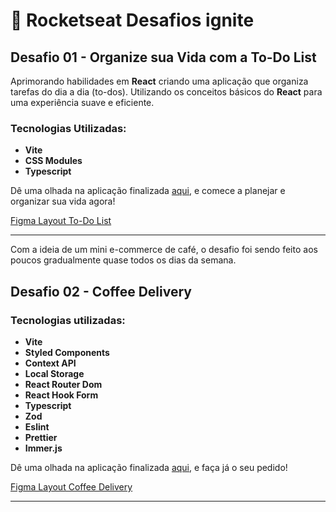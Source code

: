 # 🚀 Rocketseat Desafios ignite

## Desafio 01 - Organize sua Vida com a To-Do List

Aprimorando habilidades em **React** criando uma aplicação que organiza tarefas do dia a dia (to-dos). Utilizando os conceitos básicos do **React** para uma experiência suave e eficiente.

### Tecnologias Utilizadas:

-   **Vite**
-   **CSS Modules**
-   **Typescript**

Dê uma olhada na aplicação finalizada [aqui](https://victorbarretotodoapp.vercel.app/), e comece a planejar e organizar sua vida agora!

<a href="https://www.figma.com/file/0n0zDN7zbzhRbaEO74Xesx/ToDo-List" target="_blank" rel="noopener noreferrer">Figma Layout To-Do List</a>

---

Com a ideia de um mini e-commerce de café, o desafio foi sendo feito aos poucos gradualmente quase todos os dias da semana.

## Desafio 02 - Coffee Delivery

### Tecnologias utilizadas:

-   **Vite**
-   **Styled Components**
-   **Context API**
-   **Local Storage**
-   **React Router Dom**
-   **React Hook Form**
-   **Typescript**
-   **Zod**
-   **Eslint**
-   **Prettier**
-   **Immer.js**

Dê uma olhada na aplicação finalizada [aqui](https://coffee-delivery-victorbarretolf.vercel.app/), e faça já o seu pedido!

<a href="https://www.figma.com/community/file/1138814951106121051" target="_blank" rel="noopener noreferrer">Figma Layout Coffee Delivery</a>

---

